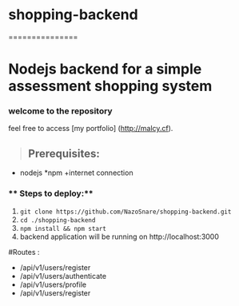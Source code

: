 # shopping-backend
===============

Nodejs backend for a simple assessment shopping system
============================

### welcome to the repository

feel free to access [my portfolio] (http://malcy.cf).

> ## Prerequisites:
* nodejs
*npm
+internet connection
>

### ** Steps to deploy:**
1. `git clone https://github.com/NazoSnare/shopping-backend.git`
2. `cd ./shopping-backend`
3. `npm install && npm start`
4. backend application will be running on http://localhost:3000

#Routes :
* /api/v1/users/register
* /api/v1/users/authenticate
* /api/v1/users/profile
* /api/v1/users/register
